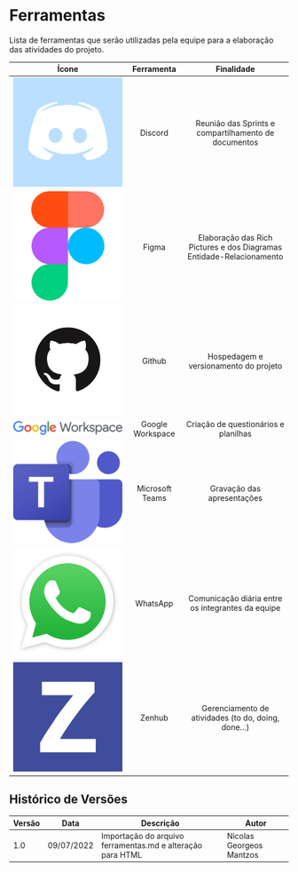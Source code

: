 # Ferramentas
Lista de ferramentas que serão utilizadas pela equipe para a elaboração das atividades do projeto.

<table style="text-align:center">
    <thead>
        <tr>
            <th style="text-align:center">Ícone</th>
            <th style="text-align:center">Ferramenta</th>
            <th style="text-align:center">Finalidade</th>
        </tr>
    </thead>
    <tbody>
        <tr>
            <td>
                <img src="../_media/discord_icon.jpg" alt="Ícone Discord">
            </td>
            <td style="text-align:center"> Discord </td>
            <td>
                Reunião das Sprints e compartilhamento de documentos
            </td>
        </tr>
        <tr>
            <td>
                <img src="../_media/figma_icon.png" alt="Ícone Figma">
            </td>
            <td style="text-align:center"> Figma </td>
            <td>
                Elaboração das Rich Pictures e dos Diagramas Entidade-Relacionamento
            </td>
        </tr>
        <tr>
            <td>
                <img src="../_media/github_icon.png" alt="Ícone Github">
            </td>
            <td style="text-align:center"> Github </td>
            <td>
                Hospedagem e versionamento do projeto
            </td>
        </tr>
        <tr>
            <td>
                <img src="../_media/google_workspace_icon.png" alt="Ícone GoogleWorkspace">
            </td>
            <td> Google Workspace </td>
            <td>
                Criação de questionários e planilhas
            </td>
        </tr>
        <tr>
            <td>
                <img src="../_media/teams_icon.png" alt="Ícone Teams">
            </td>
            <td> Microsoft Teams </td>
            <td>
                Gravação das apresentações
            </td>
        </tr>
        <tr>
            <td>
                <img src="../_media/whatsapp_icon.png" alt="Ícone WhatsApp">
            </td>
            <td> WhatsApp </td>
            <td>
                Comunicação diária entre os integrantes da equipe
            </td>
        </tr>
        <tr>
            <td>
                <img src="../_media/zenhub_icon.svg" alt="Ícone Zenhub">
            </td>
            <td> Zenhub </td>
            <td>
                Gerenciamento de atividades (to do, doing, done...)
            </td>
        </tr>
    </tbody>
</table>


## Histórico de Versões
| Versão | Data       | Descrição                            | Autor             |
|--------|------------|--------------------------------------|-------------------|
| 1.0    | 09/07/2022 | Importação do arquivo ferramentas.md e alteração para HTML | Nicolas Georgeos Mantzos |
